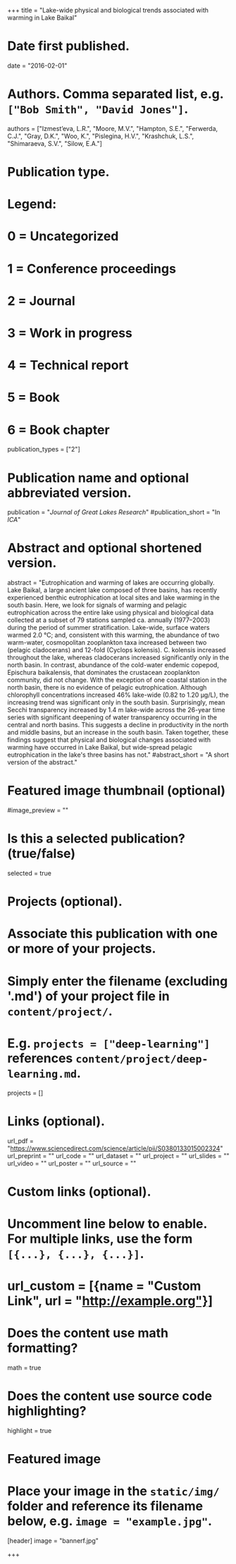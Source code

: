 +++
title = "Lake-wide physical and biological trends associated with warming in Lake Baikal"


# Date first published.
date = "2016-02-01"

# Authors. Comma separated list, e.g. `["Bob Smith", "David Jones"]`.
authors = ["Izmest’eva, L.R.", "Moore, M.V.", "Hampton, S.E.", "Ferwerda, C.J.", "Gray, D.K.", "Woo, K.", "Pislegina, H.V.", "Krashchuk, L.S.", "Shimaraeva, S.V.", "Silow, E.A."]

# Publication type.
# Legend:
# 0 = Uncategorized
# 1 = Conference proceedings
# 2 = Journal
# 3 = Work in progress
# 4 = Technical report
# 5 = Book
# 6 = Book chapter
publication_types = ["2"]

# Publication name and optional abbreviated version.
publication = "*Journal of Great Lakes Research*"
#publication_short = "In *ICA*"

# Abstract and optional shortened version.
abstract = "Eutrophication and warming of lakes are occurring globally. Lake Baikal, a large ancient lake composed of three basins, has recently experienced benthic eutrophication at local sites and lake warming in the south basin. Here, we look for signals of warming and pelagic eutrophication across the entire lake using physical and biological data collected at a subset of 79 stations sampled ca. annually (1977–2003) during the period of summer stratification. Lake-wide, surface waters warmed 2.0 °C; and, consistent with this warming, the abundance of two warm-water, cosmopolitan zooplankton taxa increased between two (pelagic cladocerans) and 12-fold (Cyclops kolensis). C. kolensis increased throughout the lake, whereas cladocerans increased significantly only in the north basin. In contrast, abundance of the cold-water endemic copepod, Epischura baikalensis, that dominates the crustacean zooplankton community, did not change. With the exception of one coastal station in the north basin, there is no evidence of pelagic eutrophication. Although chlorophyll concentrations increased 46% lake-wide (0.82 to 1.20 μg/L), the increasing trend was significant only in the south basin. Surprisingly, mean Secchi transparency increased by 1.4 m lake-wide across the 26-year time series with significant deepening of water transparency occurring in the central and north basins. This suggests a decline in productivity in the north and middle basins, but an increase in the south basin. Taken together, these findings suggest that physical and biological changes associated with warming have occurred in Lake Baikal, but wide-spread pelagic eutrophication in the lake's three basins has not."
#abstract_short = "A short version of the abstract."

# Featured image thumbnail (optional)
#image_preview = ""

# Is this a selected publication? (true/false)
selected = true

# Projects (optional).
#   Associate this publication with one or more of your projects.
#   Simply enter the filename (excluding '.md') of your project file in `content/project/`.
#   E.g. `projects = ["deep-learning"]` references `content/project/deep-learning.md`.
projects = []

# Links (optional).
url_pdf = "https://www.sciencedirect.com/science/article/pii/S0380133015002324"
url_preprint = ""
url_code = ""
url_dataset = ""
url_project = ""
url_slides = ""
url_video = ""
url_poster = ""
url_source = ""

# Custom links (optional).
#   Uncomment line below to enable. For multiple links, use the form `[{...}, {...}, {...}]`.
# url_custom = [{name = "Custom Link", url = "http://example.org"}]

# Does the content use math formatting?
math = true

# Does the content use source code highlighting?
highlight = true

# Featured image
# Place your image in the `static/img/` folder and reference its filename below, e.g. `image = "example.jpg"`.
[header]
image = "bannerf.jpg"

+++
